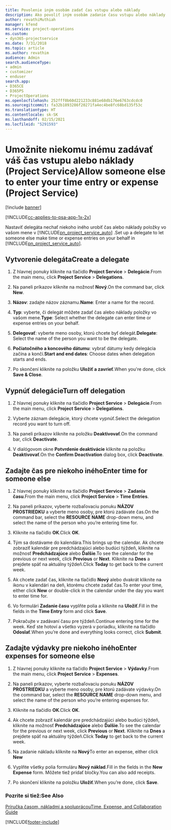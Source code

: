 ```yaml
---
title: Povolenie iným osobám zadať čas vstupu alebo náklady
description: Ako povoliť iným osobám zadanie času vstupu alebo náklady v Project Service
author: revathiMuthiah
manager: kfend
ms.service: project-operations
ms.custom:
- dyn365-projectservice
ms.date: 7/31/2018
ms.topic: article
ms.author: revathim
audience: Admin
search.audienceType:
- admin
- customizer
- enduser
search.app:
- D365CE
- D365PS
- ProjectOperations
ms.openlocfilehash: 252fff0b60d221233c881e68db176e6763cdcdc0
ms.sourcegitcommit: fa32b1893286f20271fa4ec4be8fc68bd135f53c
ms.translationtype: HT
ms.contentlocale: sk-SK
ms.lasthandoff: 02/15/2021
ms.locfileid: "5291593"
---
```

# <a name="allow-someone-else-to-enter-your-time-entry-or-expense-project-service"></a><span data-ttu-id="800c8-103">Umožnite niekomu inému zadávať váš čas vstupu alebo náklady (Project Service)</span><span class="sxs-lookup"><span data-stu-id="800c8-103">Allow someone else to enter your time entry or expense (Project Service)</span></span>

[!include [banner](../includes/psa-now-project-operations.md)]

[!INCLUDE[cc-applies-to-psa-app-1x-2x](../includes/cc-applies-to-psa-app-1x-2x.md)]

<span data-ttu-id="800c8-104">Nastaviť delegáta nechať niekoho iného urobiť čas alebo náklady položky vo vašom mene v [!INCLUDE[pn_project_service_auto](../includes/pn-project-service-auto.md)] .</span><span class="sxs-lookup"><span data-stu-id="800c8-104">Set up a delegate to let someone else make time or expense entries on your behalf in [!INCLUDE[pn_project_service_auto](../includes/pn-project-service-auto.md)].</span></span>  
  
## <a name="create-a-delegate"></a><span data-ttu-id="800c8-105">Vytvorenie delegáta</span><span class="sxs-lookup"><span data-stu-id="800c8-105">Create a delegate</span></span>  
  
1.  <span data-ttu-id="800c8-106">Z hlavnej ponuky kliknite na tlačidlo **Project Service** > **Delegácie**.</span><span class="sxs-lookup"><span data-stu-id="800c8-106">From the main menu, click **Project Service** > **Delegations**.</span></span>  
  
2.  <span data-ttu-id="800c8-107">Na paneli príkazov kliknite na možnosť **Nový**.</span><span class="sxs-lookup"><span data-stu-id="800c8-107">On the command bar, click **New**.</span></span>  
  
3. <span data-ttu-id="800c8-108">**Názov**: zadajte názov záznamu.</span><span class="sxs-lookup"><span data-stu-id="800c8-108">**Name**: Enter a name for the record.</span></span>  
  
4. <span data-ttu-id="800c8-109">**Typ**: vyberte, či delegát môžete zadať čas alebo náklady položky vo vašom mene.</span><span class="sxs-lookup"><span data-stu-id="800c8-109">**Type**: Select whether the delegate can enter time or expense entries on your behalf.</span></span>  
  
5. <span data-ttu-id="800c8-110">**Delegovať**: vyberte meno osoby, ktorú chcete byť delegát.</span><span class="sxs-lookup"><span data-stu-id="800c8-110">**Delegate**: Select the name of the person you want to be the delegate.</span></span>  
  
6. <span data-ttu-id="800c8-111">**Počiatočného a koncového dátumu**: vybrať dátumy kedy delegácia začína a končí.</span><span class="sxs-lookup"><span data-stu-id="800c8-111">**Start and end dates**: Choose dates when delegation starts and ends.</span></span>  
  
7.  <span data-ttu-id="800c8-112">Po skončení kliknite na položku **Uložiť a zavrieť**.</span><span class="sxs-lookup"><span data-stu-id="800c8-112">When you're done, click **Save & Close**.</span></span>  
  
## <a name="turn-off-delegation"></a><span data-ttu-id="800c8-113">Vypnúť delegácie</span><span class="sxs-lookup"><span data-stu-id="800c8-113">Turn off delegation</span></span>  
  
1.  <span data-ttu-id="800c8-114">Z hlavnej ponuky kliknite na tlačidlo **Project Service** > **Delegácie**.</span><span class="sxs-lookup"><span data-stu-id="800c8-114">From the main menu, click **Project Service** > **Delegations**.</span></span>  
  
2.  <span data-ttu-id="800c8-115">Vyberte záznam delegácie, ktorý chcete vypnúť.</span><span class="sxs-lookup"><span data-stu-id="800c8-115">Select the delegation record you want to turn off.</span></span>  
  
3.  <span data-ttu-id="800c8-116">Na paneli príkazov kliknite na položku **Deaktivovať**.</span><span class="sxs-lookup"><span data-stu-id="800c8-116">On the command bar, click **Deactivate**.</span></span>  
  
4.  <span data-ttu-id="800c8-117">V dialógovom okne **Potvrdenie deaktivácie** kliknite na položku **Deaktivovať**.</span><span class="sxs-lookup"><span data-stu-id="800c8-117">On the **Confirm Deactivation** dialog box, click **Deactivate**.</span></span>  
  
## <a name="enter-time-for-someone-else"></a><span data-ttu-id="800c8-118">Zadajte čas pre niekoho iného</span><span class="sxs-lookup"><span data-stu-id="800c8-118">Enter time for someone else</span></span>  
  
1.  <span data-ttu-id="800c8-119">Z hlavnej ponuky kliknite na tlačidlo **Project Service** > **Zadania času**.</span><span class="sxs-lookup"><span data-stu-id="800c8-119">From the main menu, click **Project Service** > **Time Entries**.</span></span>  
  
2.  <span data-ttu-id="800c8-120">Na paneli príkazov, vyberte rozbaľovaciu ponuku **NÁZOV PROSTRIEDKU** a vyberte meno osoby, pre ktorú zadávate čas.</span><span class="sxs-lookup"><span data-stu-id="800c8-120">On the command bar, select the **RESOURCE NAME** drop-down menu, and select the name of the person who you’re entering time for.</span></span>  
  
3.  <span data-ttu-id="800c8-121">Kliknite na tlačidlo **OK**.</span><span class="sxs-lookup"><span data-stu-id="800c8-121">Click **OK**.</span></span>  
  
4.  <span data-ttu-id="800c8-122">Tým sa dostávame do kalendára.</span><span class="sxs-lookup"><span data-stu-id="800c8-122">This brings up the calendar.</span></span> <span data-ttu-id="800c8-123">Ak chcete zobraziť kalendár pre predchádzajúci alebo budúci týždeň, kliknite na možnosť **Predchádzajúce** alebo **Ďalšie**.</span><span class="sxs-lookup"><span data-stu-id="800c8-123">To see the calendar for the previous or next week, click **Previous** or **Next**.</span></span> <span data-ttu-id="800c8-124">Kliknite na **Dnes** a prejdete späť na aktuálny týždeň.</span><span class="sxs-lookup"><span data-stu-id="800c8-124">Click **Today** to get back to the current week.</span></span>  
  
5.  <span data-ttu-id="800c8-125">Ak chcete zadať čas, kliknite na tlačidlo **Nový** alebo dvakrát kliknite na ikonu v kalendári na deň, ktorému chcete zadať čas.</span><span class="sxs-lookup"><span data-stu-id="800c8-125">To enter your time, either click **New** or double-click in the calendar under the day you want to enter time for.</span></span>  
  
6.  <span data-ttu-id="800c8-126">Vo formulári **Zadanie času** vyplňte polia a kliknite na **Uložiť**.</span><span class="sxs-lookup"><span data-stu-id="800c8-126">Fill in the fields in the **Time Entry** form and click **Save**.</span></span>  
  
7.  <span data-ttu-id="800c8-127">Pokračujte v zadávaní času pre týždeň.</span><span class="sxs-lookup"><span data-stu-id="800c8-127">Continue entering time for the week.</span></span> <span data-ttu-id="800c8-128">Keď ste hotoví a všetko vyzerá v poriadku, kliknite na tlačidlo **Odoslať**.</span><span class="sxs-lookup"><span data-stu-id="800c8-128">When you’re done and everything looks correct, click **Submit**.</span></span>  
  
## <a name="enter-expenses-for-someone-else"></a><span data-ttu-id="800c8-129">Zadajte výdavky pre niekoho iného</span><span class="sxs-lookup"><span data-stu-id="800c8-129">Enter expenses for someone else</span></span>  
  
1.  <span data-ttu-id="800c8-130">Z hlavnej ponuky kliknite na tlačidlo **Project Service** > **Výdavky**.</span><span class="sxs-lookup"><span data-stu-id="800c8-130">From the main menu, click **Project Service** > **Expenses**.</span></span>  
  
2.  <span data-ttu-id="800c8-131">Na paneli príkazov, vyberte rozbaľovaciu ponuku **NÁZOV PROSTRIEDKU** a vyberte meno osoby, pre ktorú zadávate výdavky.</span><span class="sxs-lookup"><span data-stu-id="800c8-131">On the command bar, select the **RESOURCE NAME** drop-down menu, and select the name of the person who you’re entering expenses for.</span></span>  
  
3.  <span data-ttu-id="800c8-132">Kliknite na tlačidlo **OK**.</span><span class="sxs-lookup"><span data-stu-id="800c8-132">Click **OK**.</span></span>  
  
4.  <span data-ttu-id="800c8-133">Ak chcete zobraziť kalendár pre predchádzajúci alebo budúci týždeň, kliknite na možnosť **Predchádzajúce** alebo **Ďalšie**.</span><span class="sxs-lookup"><span data-stu-id="800c8-133">To see the calendar for the previous or next week, click **Previous** or **Next**.</span></span> <span data-ttu-id="800c8-134">Kliknite na **Dnes** a prejdete späť na aktuálny týždeň.</span><span class="sxs-lookup"><span data-stu-id="800c8-134">Click **Today** to get back to the current week.</span></span>  
  
5.  <span data-ttu-id="800c8-135">Na zadanie nákladu kliknite na **Nový**</span><span class="sxs-lookup"><span data-stu-id="800c8-135">To enter an expense, either click **New**</span></span>  
  
6.  <span data-ttu-id="800c8-136">Vyplňte všetky polia formuláru **Nový náklad**.</span><span class="sxs-lookup"><span data-stu-id="800c8-136">Fill in the fields in the **New Expense** form.</span></span> <span data-ttu-id="800c8-137">Môžete tiež pridať bločky.</span><span class="sxs-lookup"><span data-stu-id="800c8-137">You can also add receipts.</span></span>  
  
7.  <span data-ttu-id="800c8-138">Po skončení kliknite na položku **Uložiť**.</span><span class="sxs-lookup"><span data-stu-id="800c8-138">When you’re done, click **Save**.</span></span>  
  
### <a name="see-also"></a><span data-ttu-id="800c8-139">Pozrite si tiež:</span><span class="sxs-lookup"><span data-stu-id="800c8-139">See Also</span></span>  
 [<span data-ttu-id="800c8-140">Príručka časom, nákladmi a spoluprácou</span><span class="sxs-lookup"><span data-stu-id="800c8-140">Time, Expense, and Collaboration Guide</span></span>](../psa/time-expense-collaboration-guide.md)


[!INCLUDE[footer-include](../includes/footer-banner.md)]